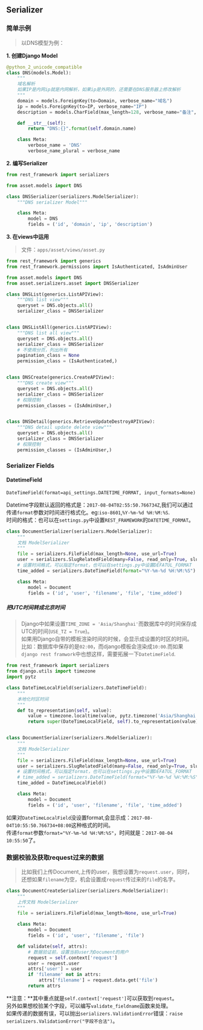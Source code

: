 ## Serializer

### 简单示例
> 以DNS模型为例：

**1. 创建Django Model**

```python
@python_2_unicode_compatible
class DNS(models.Model):
    """
    域名解析
    如果IP是内网ip就是内网解析，如果ip是外网的，还需要在DNS服务器上修改解析
    """
    domain = models.ForeignKey(to=Domain, verbose_name="域名")
    ip = models.ForeignKey(to=IP, verbose_name="IP")
    description = models.CharField(max_length=128, verbose_name="备注", blank=True, null=True)

    def __str__(self):
        return "DNS:{}".format(self.domain.name)

    class Meta:
        verbose_name = 'DNS'
        verbose_name_plural = verbose_name
```
**2. 编写Serializer**

```python
from rest_framework import serializers

from asset.models import DNS

class DNSSerializer(serializers.ModelSerializer):
    """DNS serializer Model"""

    class Meta:
        model = DNS
        fields = ('id', 'domain', 'ip', 'description')
```

**3. 在views中运用**
> 文件：`apps/asset/views/asset.py`

```python
from rest_framework import generics
from rest_framework.permissions import IsAuthenticated, IsAdminUser

from asset.models import DNS
from asset.serializers.asset import DNSSerializer

class DNSList(generics.ListAPIView):
    """DNS list view"""
    queryset = DNS.objects.all()
    serializer_class = DNSSerializer


class DNSListAll(generics.ListAPIView):
    """DNS list all view"""
    queryset = DNS.objects.all()
    serializer_class = DNSSerializer
    # 不使用分页，列出所有
    pagination_class = None
    permission_class = (IsAuthenticated,)


class DNSCreate(generics.CreateAPIView):
    """DNS create view"""
    queryset = DNS.objects.all()
    serializer_class = DNSSerializer
    # 权限控制
    permission_classes = (IsAdminUser,)


class DNSDetail(generics.RetrieveUpdateDestroyAPIView):
    """DNS detail update delete view"""
    queryset = DNS.objects.all()
    serializer_class = DNSSerializer
    # 权限控制
    permission_classes = (IsAdminUser,)
```

### Serializer Fields

#### DatetimeField
```
DateTimeField(format=api_settings.DATETIME_FORMAT, input_formats=None)
```
Datetime字段默认返回的格式是：`2017-08-04T02:55:50.766734Z`,我们可以通过传递`format`参数对时间进行格式化。eg:`iso-8601`,`%Y-%m-%d %H:%M:%S`.  
时间的格式：也可以在`settings.py`中设置`REST_FRAMEWORK`的`DATETIME_FORMAT`。

```python
class DocumentSerializer(serializers.ModelSerializer):
    """
    文档 ModelSerializer
    """
    file = serializers.FileField(max_length=None, use_url=True)
    user = serializers.SlugRelatedField(many=False, read_only=True, slug_field='username')
    # 设置时间格式，可以指定format，也可以在settings.py中设置DEFATUL_FORMAT
    time_added = serializers.DateTimeField(format="%Y-%m-%d %H:%M:%S")

    class Meta:
        model = Document
        fields = ('id', 'user', 'filename', 'file', 'time_added')
```

##### 把UTC时间转成北京时间
> Django中如果设置`TIME_ZONE = 'Asia/Shanghai'`而数据库中的时间保存成UTC的时间(`USE_TZ = True`)。  
如果用Django自带的模板渲染时间的时候，会显示成设置的时区的时间。  
比如：数据库中保存的是`02:00`，而django模板会渲染成`10:00`.而如果`django rest framwork`中也想这样，需要拓展一下`DatetimeField`.

```python
from rest_framework import serializers
from django.utils import timezone
import pytz

class DateTimeLocalField(serializers.DateTimeField):
    """
    本地化时区时间
    """
    def to_representation(self, value):
        value = timezone.localtime(value, pytz.timezone('Asia/Shanghai'))
        return super(DateTimeLocalField, self).to_representation(value)


class DocumentSerializer(serializers.ModelSerializer):
    """
    文档 ModelSerializer
    """
    file = serializers.FileField(max_length=None, use_url=True)
    user = serializers.SlugRelatedField(many=False, read_only=True, slug_field='username')
    # 设置时间格式，可以指定format，也可以在settings.py中设置DEFATUL_FORMAT
    # time_added = serializers.DateTimeField(format="%Y-%m-%d %H:%M:%S")
    time_added = DateTimeLocalField()

    class Meta:
        model = Document
        fields = ('id', 'user', 'filename', 'file', 'time_added')
```

如果对`DateTimeLocalField`没设置format,会显示成：`2017-08-04T10:55:50.766734+08:00`这种格式的时间。  
传递`format`参数`format="%Y-%m-%d %H:%M:%S"`，时间就是：`2017-08-04 10:55:50`了。


### 数据校验及获取request过来的数据
> 比如我们上传Document,上传的user，我想设置为`request.user`，同时，还想如果`filename`为空，机会设置成`request`传过来的`file`的名字。

```python
class DocumentCreateSerializer(serializers.ModelSerializer):
    """
    上传文档 ModelSerializer
    """
    file = serializers.FileField(max_length=None, use_url=True)

    class Meta:
        model = Document
        fields = ('id', 'user', 'filename', 'file')

    def validate(self, attrs):
        # 数据验证前，设置当前user为Document的用户
        request = self.context['request']
        user = request.user
        attrs['user'] = user
        if 'filename' not in attrs:
            attrs['filename'] = request.data.get('file')
        return attrs
```

**注意：**其中重点就是`self.context['request']`可以获取到`request`。  
另外如果想校验某个字段，可以编写`validate_fieldname`函数来处理。  
如果传递的数据有误，可以抛出`serializers.ValidationError`错误：`raise serializers.ValidationError("字段不合法")`。

